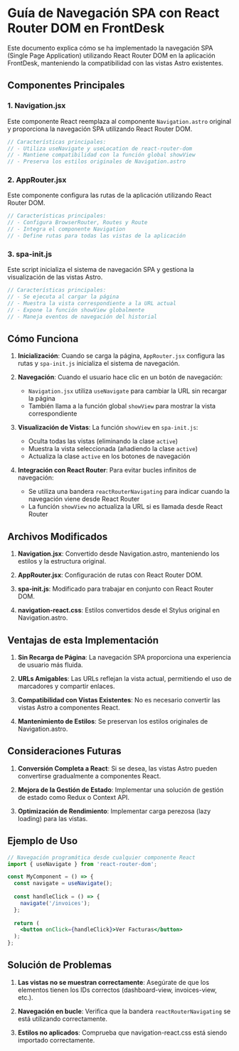 # Guía de Navegación SPA con React Router DOM en FrontDesk

Este documento explica cómo se ha implementado la navegación SPA (Single Page Application) utilizando React Router DOM en la aplicación FrontDesk, manteniendo la compatibilidad con las vistas Astro existentes.

## Componentes Principales

### 1. Navigation.jsx

Este componente React reemplaza al componente `Navigation.astro` original y proporciona la navegación SPA utilizando React Router DOM.

```jsx
// Características principales:
// - Utiliza useNavigate y useLocation de react-router-dom
// - Mantiene compatibilidad con la función global showView
// - Preserva los estilos originales de Navigation.astro
```

### 2. AppRouter.jsx

Este componente configura las rutas de la aplicación utilizando React Router DOM.

```jsx
// Características principales:
// - Configura BrowserRouter, Routes y Route
// - Integra el componente Navigation
// - Define rutas para todas las vistas de la aplicación
```

### 3. spa-init.js

Este script inicializa el sistema de navegación SPA y gestiona la visualización de las vistas Astro.

```js
// Características principales:
// - Se ejecuta al cargar la página
// - Muestra la vista correspondiente a la URL actual
// - Expone la función showView globalmente
// - Maneja eventos de navegación del historial
```

## Cómo Funciona

1. **Inicialización**: Cuando se carga la página, `AppRouter.jsx` configura las rutas y `spa-init.js` inicializa el sistema de navegación.

2. **Navegación**: Cuando el usuario hace clic en un botón de navegación:
   - `Navigation.jsx` utiliza `useNavigate` para cambiar la URL sin recargar la página
   - También llama a la función global `showView` para mostrar la vista correspondiente

3. **Visualización de Vistas**: La función `showView` en `spa-init.js`:
   - Oculta todas las vistas (eliminando la clase `active`)
   - Muestra la vista seleccionada (añadiendo la clase `active`)
   - Actualiza la clase `active` en los botones de navegación

4. **Integración con React Router**: Para evitar bucles infinitos de navegación:
   - Se utiliza una bandera `reactRouterNavigating` para indicar cuando la navegación viene desde React Router
   - La función `showView` no actualiza la URL si es llamada desde React Router

## Archivos Modificados

1. **Navigation.jsx**: Convertido desde Navigation.astro, manteniendo los estilos y la estructura original.

2. **AppRouter.jsx**: Configuración de rutas con React Router DOM.

3. **spa-init.js**: Modificado para trabajar en conjunto con React Router DOM.

4. **navigation-react.css**: Estilos convertidos desde el Stylus original en Navigation.astro.

## Ventajas de esta Implementación

1. **Sin Recarga de Página**: La navegación SPA proporciona una experiencia de usuario más fluida.

2. **URLs Amigables**: Las URLs reflejan la vista actual, permitiendo el uso de marcadores y compartir enlaces.

3. **Compatibilidad con Vistas Existentes**: No es necesario convertir las vistas Astro a componentes React.

4. **Mantenimiento de Estilos**: Se preservan los estilos originales de Navigation.astro.

## Consideraciones Futuras

1. **Conversión Completa a React**: Si se desea, las vistas Astro pueden convertirse gradualmente a componentes React.

2. **Mejora de la Gestión de Estado**: Implementar una solución de gestión de estado como Redux o Context API.

3. **Optimización de Rendimiento**: Implementar carga perezosa (lazy loading) para las vistas.

## Ejemplo de Uso

```jsx
// Navegación programática desde cualquier componente React
import { useNavigate } from 'react-router-dom';

const MyComponent = () => {
  const navigate = useNavigate();
  
  const handleClick = () => {
    navigate('/invoices');
  };
  
  return (
    <button onClick={handleClick}>Ver Facturas</button>
  );
};
```

## Solución de Problemas

1. **Las vistas no se muestran correctamente**: Asegúrate de que los elementos tienen los IDs correctos (dashboard-view, invoices-view, etc.).

2. **Navegación en bucle**: Verifica que la bandera `reactRouterNavigating` se está utilizando correctamente.

3. **Estilos no aplicados**: Comprueba que navigation-react.css está siendo importado correctamente.